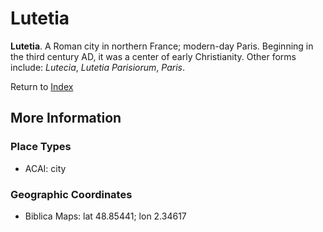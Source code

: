 # Lutetia
**Lutetia**. 
A Roman city in northern France; modern-day Paris. Beginning in the third century AD, it was a center of early Christianity. 
Other forms include: 
*Lutecia*, *Lutetia Parisiorum*, *Paris*. 








Return to [Index](00-Index.md)

## More Information

### Place Types

* ACAI: city



### Geographic Coordinates

* Biblica Maps: lat 48.85441; lon 2.34617




